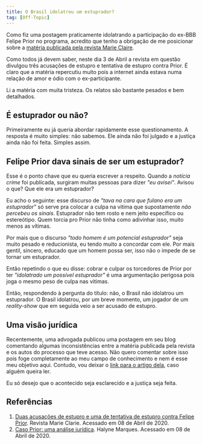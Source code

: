 ```yaml
---
title: O Brasil idolatrou um estuprador?
tag: [Off-Topic]
---
```


Como fiz uma postagem praticamente idolatrando a participação do ex-BBB Felipe Prior no programa, acredito que tenho a obrigação de me posicionar sobre a [matéria publicada pela revista Marie Claire](https://revistamarieclaire.globo.com/Mulheres-do-Mundo/noticia/2020/04/duas-acusacoes-de-estupro-e-uma-de-tentativa-de-estupro-contra-felipe-prior.html).

Como todos já devem saber, neste dia 3 de Abril a revista em questão divulgou três acusações de estupro e tentativa de estupro contra Prior. É claro que a matéria repercutiu muito pois a internet ainda estava numa relação de amor e ódio com o ex-participante. 

Li a matéria com muita tristeza. Os relatos são bastante pesados e bem detalhados.


## É estuprador ou não?

Primeiramente eu já queria abordar rapidamente esse questionamento. A resposta é muito simples: não sabemos. Ele ainda não foi julgado e a justiça ainda não foi feita. Simples assim.

## Felipe Prior dava sinais de ser um estuprador?

Esse é o ponto chave que eu queria escrever a respeito. Quando a *notícia crime* foi publicada, surgiram muitas pessoas para dizer *"eu avisei"*. Avisou o que? Que ele era um estuprador?

Eu acho o seguinte: esse discurso de *"tava na cara que fulano era um estuprador"* só serve pra colocar a culpa na vitima que supostamente *não percebeu os sinais*. Estuprador não tem rosto e nem jeito específico ou estereótipo. Quem torcia pro Prior não tinha como adivinhar isso, muito menos as vítimas.

Por mais que o discurso *"todo homem é um potencial estuprador"* seja muito pesado e reducionista, eu tendo muito a concordar com ele. Por mais gentil, sincero, educado que um homem possa ser, isso não o impede de se tornar um estuprador.

Então repetindo o que eu disse: cobrar e culpar os torcedores de Prior por ter *"idolatrado um possível estuprador"* é uma argumentação perigosa pois joga o mesmo peso de culpa nas vitimas.

Então, respondendo à pergunta do título: não, o Brasil não idolatrou um estuprador. O Brasil idolatrou, por um breve momento, um jogador de um *reality-show* que em seguida veio a ser acusado de estupro.

## Uma visão jurídica

Recentemente, uma advogada publicou uma postagem em seu blog comentando algumas inconsistências entre a matéria publicada pela revista e os autos do processo que teve acesso. Não quero comentar sobre isso pois foge completamente ao meu campo de conhecimento e nem é esse meu objetivo aqui. Contudo, vou deixar o [link para o artigo dela](https://halynemarques.jusbrasil.com.br/artigos/828607591/caso-prior-uma-analise-juridica), caso alguém queira ler.

Eu só desejo que o acontecido seja esclarecido e a justiça seja feita.

## Referências

1. [Duas acusações de estupro e uma de tentativa de estupro contra Felipe Prior](https://revistamarieclaire.globo.com/Mulheres-do-Mundo/noticia/2020/04/duas-acusacoes-de-estupro-e-uma-de-tentativa-de-estupro-contra-felipe-prior.html). Revista Marie Clarie. Acessado em 08 de Abril de 2020.
2. [Caso Prior: uma análise jurídica](https://halynemarques.jusbrasil.com.br/artigos/828607591/caso-prior-uma-analise-juridica). Halyne Marques. Acessado em 08 de Abril de 2020. 